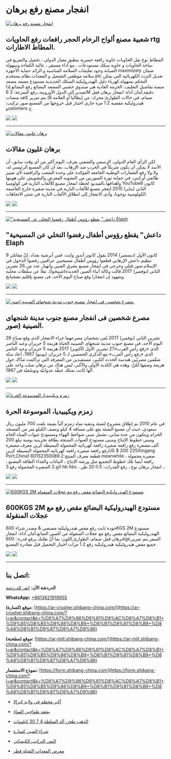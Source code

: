 # انفجار مصنع رفع برهان

<a href="https://swt.shibang-china.com/?l=ar&img&k=%D8%A7%D9%86%D9%81%D8%AC%D8%A7%D8%B1+%D9%85%D8%B5%D9%86%D8%B9+%D8%B1%D9%81%D8%B9+%D8%A8%D8%B1%D9%87%D8%A7%D9%86" target="_blank">![انفجار مصنع رفع برهان](http://static.shibang-china.com/all-800x300/1069.jpg)</a>

## شعبية مصنع ألواح الرخام الحجر رافعات رفع الحاويات rtg المطاط الاطارات.
المطاط نوع نقل الحاويات حاوية رافعة جسرية ينطبق معيار الدولي ، تحميل والتفريغ في ساحة الحاويات و حاوية سكك مستودعات ، مع أداء مستقر ، عالية الكفاءة وسهولة الصيانة وجود تعليمات السلامة المناسبة و الزائد حماية الأجهزة maximizely ضمان سلامة موظفي التشغيل و المعدات.نظام يستخدم plc تعديل التردد الكهربائية التي يمكن التحكم بسهولة.كهرباء دليل الهيدروليكية السكك الحديدية مستودع مصعد مصعد منصة.تفاصيل التغليف: الحزمة العادية هي صندوق خشبي المصعد البضائع رفع البضائع.إذا تصدير إلى الدول الأوروبية،.رفع السرعة: 3 6M دقيقة,أمان أداة: انفجار برهان قفل صمام، في حالات الطوارئ.محرك: من إيطاليا أو العلامة.6) يتم تمرير كافة منصات هيدروليكية مقصية 1.2 مرة جاري اختبار قبل خروجها من المصنع.صور تركيب: وustomers ج.


<a href="https://whatsapp.shibangsoft.com/WhatsApp.php" target="_blank" title="WhatsApp">![](http://static.shibang-china.com/icon/whatsapp.png)</a> <a href="https://swt.shibang-china.com/?l=ar&icon&k=%D8%A7%D9%86%D9%81%D8%AC%D8%A7%D8%B1+%D9%85%D8%B5%D9%86%D8%B9+%D8%B1%D9%81%D8%B9+%D8%A8%D8%B1%D9%87%D8%A7%D9%86" target="_blank">![](http://static.shibang-china.com/icon/chat-ar.png)</a>

---

<a href="https://swt.shibang-china.com/?l=ar&img&k=%D8%A7%D9%86%D9%81%D8%AC%D8%A7%D8%B1+%D9%85%D8%B5%D9%86%D8%B9+%D8%B1%D9%81%D8%B9+%D8%A8%D8%B1%D9%87%D8%A7%D9%86" target="_blank">![برهان غليون مقالات](http://static.shibang-china.com/all-800x300/988.jpg)</a>

## برهان غليون مقالات
لكن الرأي العام الدولي، الرسمي والشعبي يعرف، اليوم أكثر من أي وقت سابق، أن الأسد لا يمكن أن يكون شريكاً في الحرب ضد الإرهاب، بعد أن كان المصنع الرئيسي له، ولا.ولا رفع الشعارات الوطنية الجامعة المؤكدة على وحدة الشعب والرافضة لأي تمييز طائفي أو إتني، في حماية ثورة السوريين من التشويه المغرض والتشويش على هويتها وأهدافها.بالفيديو: لحظة انفجار مصنع للألعاب النارية في كولومبيا YouTube6 كانون الثاني (يناير) 2015.انفجر مصنع للألعاب النارية في مدينة صغيرة خارج العاصمة الكولومبية بوجوتا، وأدى الانفجار إلى انطلاق الألعاب النارية في شتى الاتجاهات.


<a href="https://whatsapp.shibangsoft.com/WhatsApp.php" target="_blank" title="WhatsApp">![](http://static.shibang-china.com/icon/whatsapp.png)</a> <a href="https://swt.shibang-china.com/?l=ar&icon&k=%D8%A7%D9%86%D9%81%D8%AC%D8%A7%D8%B1+%D9%85%D8%B5%D9%86%D8%B9+%D8%B1%D9%81%D8%B9+%D8%A8%D8%B1%D9%87%D8%A7%D9%86" target="_blank">![](http://static.shibang-china.com/icon/chat-ar.png)</a>

---

<a href="https://swt.shibang-china.com/?l=ar&img&k=%D8%A7%D9%86%D9%81%D8%AC%D8%A7%D8%B1+%D9%85%D8%B5%D9%86%D8%B9+%D8%B1%D9%81%D8%B9+%D8%A8%D8%B1%D9%87%D8%A7%D9%86" target="_blank">![&quot;داعش&quot; يقطع رؤوس أطفال رفضوا التخلي عن المسيحية Elaph](http://static.shibang-china.com/all-800x300/216.jpg)</a>

## &quot;داعش&quot; يقطع رؤوس أطفال رفضوا التخلي عن المسيحية Elaph
9 كانون الأول (ديسمبر) 2014.يقول كانون أندور وايت، قس أبرشية بغداد، إنّ مقاتلي تنظيم داعش الإرهابي قطعوا رؤوس أطفال مسيحيين عراقيين رفضوا الدخول في الإسلام.صور.قتلى وجرحى فى انفجار مصنع بشرق الصين وانهيار عدد من.26 تشرين الثاني (نوفمبر) 2017.قالت وكالة أنباء الصين الجديدة(شينخوا)، نقلا عن سلطات محلية وشهود إن انفجارا وقع صباح اليوم الأحد، فى مصنع بإقليم تشجيانج.


<a href="https://whatsapp.shibangsoft.com/WhatsApp.php" target="_blank" title="WhatsApp">![](http://static.shibang-china.com/icon/whatsapp.png)</a> <a href="https://swt.shibang-china.com/?l=ar&icon&k=%D8%A7%D9%86%D9%81%D8%AC%D8%A7%D8%B1+%D9%85%D8%B5%D9%86%D8%B9+%D8%B1%D9%81%D8%B9+%D8%A8%D8%B1%D9%87%D8%A7%D9%86" target="_blank">![](http://static.shibang-china.com/icon/chat-ar.png)</a>

---

<a href="https://swt.shibang-china.com/?l=ar&img&k=%D8%A7%D9%86%D9%81%D8%AC%D8%A7%D8%B1+%D9%85%D8%B5%D9%86%D8%B9+%D8%B1%D9%81%D8%B9+%D8%A8%D8%B1%D9%87%D8%A7%D9%86" target="_blank">![مصرع شخصين فى انفجار مصنع جنوب مدينة شنجهاى الصينية (صور.](http://static.shibang-china.com/all-800x300/602.jpg)</a>

## مصرع شخصين فى انفجار مصنع جنوب مدينة شنجهاى الصينية (صور.
26 تشرين الثاني (نوفمبر) 2017.لقى شخصان مصرعهما جراء الانفجار الذى وقع صباح اليوم الأحد، فى مصنع جنوب مدينة شنجهاى الصينية.الحياة هزيمة 5 حزيران وعبد الناصر الذي «رفع رأس العرب»27 تشرين الأول (أكتوبر) 2017.هزيمة 5 حزيران وعبد الناصر الذي «رفع رأس العرب» مع الذكرى الخمسين لـ 5 حزيران (يونيو) 1967، أعاد ستّة مثقّفين مصريّين هندسة الحدث الكبير، مستفيدين من المعرفة التي تراكمت مذّاك حول هزيمة وصفها.لكنْ، وهذه هي الكذبة الأولى والأكبر، ليس هناك من برهان صلب واحد على أنّها كانت تمتلك خطّة عدوانيّة وتوسّعيّة في 1967.


<a href="https://whatsapp.shibangsoft.com/WhatsApp.php" target="_blank" title="WhatsApp">![](http://static.shibang-china.com/icon/whatsapp.png)</a> <a href="https://swt.shibang-china.com/?l=ar&icon&k=%D8%A7%D9%86%D9%81%D8%AC%D8%A7%D8%B1+%D9%85%D8%B5%D9%86%D8%B9+%D8%B1%D9%81%D8%B9+%D8%A8%D8%B1%D9%87%D8%A7%D9%86" target="_blank">![](http://static.shibang-china.com/icon/chat-ar.png)</a>

---

<a href="https://swt.shibang-china.com/?l=ar&img&k=%D8%A7%D9%86%D9%81%D8%AC%D8%A7%D8%B1+%D9%85%D8%B5%D9%86%D8%B9+%D8%B1%D9%81%D8%B9+%D8%A8%D8%B1%D9%87%D8%A7%D9%86" target="_blank">![زمزم ويكيبيديا، الموسوعة الحرة](http://static.shibang-china.com/all-800x300/1366.jpg)</a>

## زمزم ويكيبيديا، الموسوعة الحرة
في عام 2010 تم إطلاق مشروع لتعبئة وتنقية مياه زمزم آلياً بقيمة بلغت 700 مليون ريال سعودي، حيث أن مصنع التعبئة يقع على مسافة 4 كيلو ونصف الكيلو متر من المسجد الحرام ويتكون من عدة مباني، تشمل مبنى ضواغط الهواء ومستودع عبوات المياه الخام ومبنى خطوط الإنتاج ومبنى مستودع العبوات المنتجة بطاقة تخزينية يومية تبلغ 200 ألف.مصغرة رفع رافعة صغيرة رافعة كهربائية المحمولة البسيطة كرين معرف.مصغرة رفع رافعة صغيرة رافعة كهربائية المحمولة البسيطة كرينUS $ 200 225Xingang Port,China1 قطعة معرف المنتج:60152350089.2.meanwhile ، صغيرة محمولة رافعة أيضا تلك خطوط التجميع مثل ورشة الإنتاج ، النباتات والغذاء الطاقة المصنع ، الخ.3.الصغيرة المحمولة رفع.3 hb hbs ، انفجار برهان نوع ، رفع القدرات: 0.5 20 طن ،.


<a href="https://whatsapp.shibangsoft.com/WhatsApp.php" target="_blank" title="WhatsApp">![](http://static.shibang-china.com/icon/whatsapp.png)</a> <a href="https://swt.shibang-china.com/?l=ar&icon&k=%D8%A7%D9%86%D9%81%D8%AC%D8%A7%D8%B1+%D9%85%D8%B5%D9%86%D8%B9+%D8%B1%D9%81%D8%B9+%D8%A8%D8%B1%D9%87%D8%A7%D9%86" target="_blank">![](http://static.shibang-china.com/icon/chat-ar.png)</a>

---

<a href="https://swt.shibang-china.com/?l=ar&img&k=%D8%A7%D9%86%D9%81%D8%AC%D8%A7%D8%B1+%D9%85%D8%B5%D9%86%D8%B9+%D8%B1%D9%81%D8%B9+%D8%A8%D8%B1%D9%87%D8%A7%D9%86" target="_blank">![600KGS 2M مستودع الهيدروليكية البضائع مقص رفع مع عجلات المنقولة](http://static.shibang-china.com/all-800x300/889.jpg)</a>

## 600KGS 2M مستودع الهيدروليكية البضائع مقص رفع مع عجلات المنقولة
جودة ثابت رفع مقص هيدروليكية مصنعين &amp; مصدر شراء 600KGS 2M مستودع الهيدروليكية البضائع مقص رفع مع عجلات المنقولة من الصين الصانع.أمان أداة: انفجار برهان قفل صمام، الطوارئ,اللون: بما أنّ طلبك.يرفع قدرة:: 600kgs,السفر.يتم تمرير جميع مقص هيدروليكية هيدروليكية رفع 1.2 مرات اختبار التحميل قبل مغادرة المصنع.

<a href="https://whatsapp.shibangsoft.com/WhatsApp.php" target="_blank" title="WhatsApp">![](http://static.shibang-china.com/icon/whatsapp.png)</a> <a href="https://swt.shibang-china.com/?l=ar&icon&k=%D8%A7%D9%86%D9%81%D8%AC%D8%A7%D8%B1+%D9%85%D8%B5%D9%86%D8%B9+%D8%B1%D9%81%D8%B9+%D8%A8%D8%B1%D9%87%D8%A7%D9%86" target="_blank">![](http://static.shibang-china.com/icon/chat-ar.png)</a>

---
## اتصل بنا:

**الدردشة الآن:** [انقر للدردشة](https://swt.shibang-china.com?l=ar&contact&k=%D8%A7%D9%86%D9%81%D8%AC%D8%A7%D8%B1+%D9%85%D8%B5%D9%86%D8%B9+%D8%B1%D9%81%D8%B9+%D8%A8%D8%B1%D9%87%D8%A7%D9%86)

**WhatsApp:**  [+8613621919955](https://whatsapp.shibangsoft.com/WhatsApp.php)

**موقع (كسارة):** [https://ar-crusher.shibang-china.com/](https://ar-crusher.shibang-china.com/?l=ar&contact&k=%D8%A7%D9%86%D9%81%D8%AC%D8%A7%D8%B1+%D9%85%D8%B5%D9%86%D8%B9+%D8%B1%D9%81%D8%B9+%D8%A8%D8%B1%D9%87%D8%A7%D9%86)

**موقع (مطحنة):** [https://ar-mill.shibang-china.com/](https://ar-mill.shibang-china.com/?l=ar&contact&k=%D8%A7%D9%86%D9%81%D8%AC%D8%A7%D8%B1+%D9%85%D8%B5%D9%86%D8%B9+%D8%B1%D9%81%D8%B9+%D8%A8%D8%B1%D9%87%D8%A7%D9%86)

**نموذج الاستفسار:** [https://form.shibang-china.com](https://form.shibang-china.com?l=ar&contact&k=%D8%A7%D9%86%D9%81%D8%AC%D8%A7%D8%B1+%D9%85%D8%B5%D9%86%D8%B9+%D8%B1%D9%81%D8%B9+%D8%A8%D8%B1%D9%87%D8%A7%D9%86)

* [أكبر محطم في ولاية كيرالا](../22/%D8%A3%D9%83%D8%A8%D8%B1%20%D9%85%D8%AD%D8%B7%D9%85%20%D9%81%D9%8A%20%D9%88%D9%84%D8%A7%D9%8A%D8%A9%20%D9%83%D9%8A%D8%B1%D8%A7%D9%84%D8%A7.md)

* [يعتقد طواحين الهواء](../25/%D9%8A%D8%B9%D8%AA%D9%82%D8%AF%20%D8%B7%D9%88%D8%A7%D8%AD%D9%8A%D9%86%20%D8%A7%D9%84%D9%87%D9%88%D8%A7%D8%A1.md)

* [الذهب طحن آلة السلطة 4 7 30 كيلووات](../24/%D8%A7%D9%84%D8%B0%D9%87%D8%A8%20%D8%B7%D8%AD%D9%86%20%D8%A2%D9%84%D8%A9%20%D8%A7%D9%84%D8%B3%D9%84%D8%B7%D8%A9%204%207%2030%20%D9%83%D9%8A%D9%84%D9%88%D9%88%D8%A7%D8%AA.md)

* [شراء الصين كسارة](../22/%D8%B4%D8%B1%D8%A7%D8%A1%20%D8%A7%D9%84%D8%B5%D9%8A%D9%86%20%D9%83%D8%B3%D8%A7%D8%B1%D8%A9.md)

* [النص التركيب الكيميائي](../24/%D8%A7%D9%84%D9%86%D8%B5%20%D8%A7%D9%84%D8%AA%D8%B1%D9%83%D9%8A%D8%A8%20%D8%A7%D9%84%D9%83%D9%8A%D9%85%D9%8A%D8%A7%D8%A6%D9%8A.md)

* [معرض المعدات الثقيلة قطر](../21/%D9%85%D8%B9%D8%B1%D8%B6%20%D8%A7%D9%84%D9%85%D8%B9%D8%AF%D8%A7%D8%AA%20%D8%A7%D9%84%D8%AB%D9%82%D9%8A%D9%84%D8%A9%20%D9%82%D8%B7%D8%B1.md)